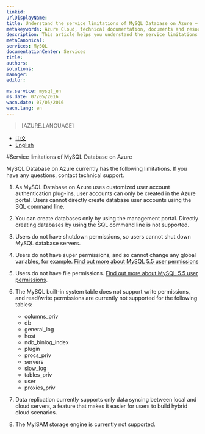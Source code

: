 ```yaml
---
linkid: 
urlDisplayName: 
title: Understand the service limitations of MySQL Database on Azure – Azure cloud
metakeywords: Azure Cloud, technical documentation, documents and resources, MySQL, database, service restrictions and limitations, Azure MySQL, MySQL PaaS, Azure MySQL PaaS, Azure MySQL Service, Azure RDS
description: This article helps you understand the service limitations of MySQL Database on Azure during the period of this public preview version. Contact technical support if you have any questions about specific operations.
metaCanonical: 
services: MySQL
documentationCenter: Services
title: 
authors: 
solutions: 
manager: 
editor: 

ms.service: mysql_en
ms.date: 07/05/2016
wacn.date: 07/05/2016
wacn.lang: en
---
```


> [AZURE.LANGUAGE]
- [中文](./mysql-database-operation-limitation.md)
- [English](./mysql-database-enus-operation-limitation.md)

#Service limitations of MySQL Database on Azure

MySQL Database on Azure currently has the following limitations. If you have any questions, contact technical support.

1.	As MySQL Database on Azure uses customized user account authentication plug-ins, user accounts can only be created in the Azure portal. Users cannot directly create database user accounts using the SQL command line.
2.	You can create databases only by using the management portal. Directly creating databases by using the SQL command line is not supported. 
3.	Users do not have shutdown permissions, so users cannot shut down MySQL database servers.
4.	Users do not have super permissions, and so cannot change any global variables, for example. [Find out more about MySQL 5.5 user permissions](https://dev.mysql.com/doc/refman/5.5/en/privileges-provided.html)
5.	Users do not have file permissions. [Find out more about MySQL 5.5 user permissions](https://dev.mysql.com/doc/refman/5.5/en/privileges-provided.html).
6.	The MySQL built-in system table does not support write permissions, and read/write permissions are currently not supported for the following tables:

	* columns_priv
	* db
	* general_log
	* host
	* ndb_binlog_index
	* plugin
	* procs_priv
	* servers
	* slow_log
	* tables_priv
	* user
	* proxies_priv

7.	Data replication currently supports only data syncing between local and cloud servers, a feature that makes it easier for users to build hybrid cloud scenarios.
8.	The MyISAM storage engine is currently not supported.

<!--HONumber=81-->